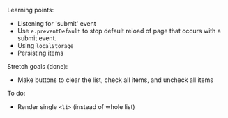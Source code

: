 Learning points:

* Listening for 'submit' event
* Use `e.preventDefault` to stop default reload of page that occurs with a submit event.
* Using `localStorage`
* Persisting items

Stretch goals (done):
* Make buttons to clear the list, check all items, and uncheck all items

To do:
* Render single `<li>` (instead of whole list)
